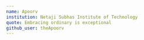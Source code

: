 ```yaml
---
name: Apoorv
institution: Netaji Subhas Institute of Technology
quote: Embracing ordinary is exceptional
github_user: theApoorv
---
```

